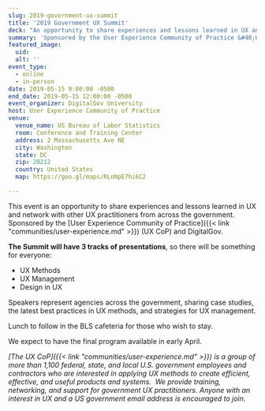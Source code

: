 ```yaml
---
slug: 2019-government-ux-summit
title: '2019 Government UX Summit'
deck: "An opportunity to share experiences and lessons learned in UX and network with other UX practitioners from across the government."
summary: 'Sponsored by the User Experience Community of Practice &#40;UX CoP&#41; and DigitalGov, this event is an opportunity to share experiences and lessons learned in UX and network with other UX practitioners from across the government&#46;'
featured_image:
  uid:
  alt: ''
event_type:
  - online
  - in-person
date: 2019-05-15 9:00:00 -0500
end_date: 2019-05-15 12:00:00 -0500
event_organizer: DigitalGov University
host: User Experience Community of Practice
venue:
  venue_name: US Bureau of Labor Statistics
  room: Conference and Training Center
  address: 2 Massachusetts Ave NE
  city: Washington
  state: DC
  zip: 20212
  country: United States
  map: https://goo.gl/maps/RLnNpE7hi6C2

---
```


This event is an opportunity to share experiences and lessons learned in UX and network with other UX practitioners from across the government. Sponsored by the [User Experience Community of Practice]({{< link "communities/user-experience.md" >}}) (UX CoP) and DigitalGov.

**The Summit will have 3 tracks of presentations**, so there will be something for everyone:

- UX Methods
- UX Management
- Design in UX

Speakers represent agencies across the government, sharing case studies, the latest best practices in UX methods, and strategies for UX management.

Lunch to follow in the BLS cafeteria for those who wish to stay.

We expect to have the final program available in early April.

_[The UX CoP]({{< link "communities/user-experience.md" >}}) is a group of more than 1,100 federal, state, and local U.S. government employees and contractors who are interested in applying UX methods to create efficient, effective, and useful products and systems.  We provide training, networking, and support for government UX practitioners. Anyone with an interest in UX and a US government email address is encouraged to join._
